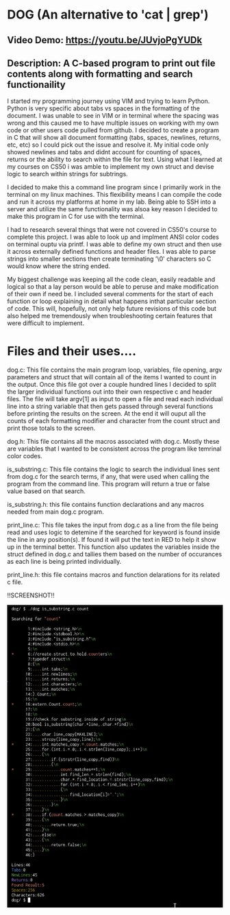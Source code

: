 # DOG (An alternative to 'cat | grep')
## Video Demo:  <https://youtu.be/JUvjoPgYUDk>
## Description: A C-based program to print out file contents along with formatting and search functionaility

I started my programming journey using VIM and trying to learn Python. Python is very specific about tabs vs spaces in the formatting of the document. I was unable to see in VIM or in terminal where the spacing was wrong and this caused me to have multiple issues on working with my own code or other users code pulled from github. I decided to create a program in C that will show all document formatting (tabs, spaces, newlines, returns, etc, etc) so I could pick out the issue and resolve it. My initial code only showed newlines and tabs and didnt account for counting of spaces, returns or the ability to search within the file for text. Using what I learned at my courses on CS50 i was amble to implement my own struct and devise logic to search within strings for subtrings.

I decided to make this a command line program since I primarily work in the terminal on my linux machines. This flexibility means I can compile the code and run it across my platforms at home in my lab. Being able to SSH into a server and utilize the same functionality was alsoa key reason I decided to make this program in C for use with the terminal.

I had to research several things that were not covered in CS50's course to complete this project. I was able to look up and implment ANSI color codes on terminal ouptu via printf. I was able to define my own struct and then use it across externally defined functions and header files. I was able to parse strings into smaller sections then create terminating '\0' characters so C would know where the string ended.

My biggest challenge was keeping all the code clean, easily readable and logical so that a lay person would be able to peruse and make modification of their own if need be. I included several comments for the start of each function or loop explaining in detail what happens inthat particular section of code. This will, hopefully, not only help future revisions of this code but also helped me tremendously when troubleshooting certain features that were difficult to implement.


# Files and their uses....

dog.c: This file contains the main program loop, variables, file opening, argv parameters and struct that will contain all of the items I wanted to count in the output. Once this file got over a couple hundred lines I decided to split the larger individual functions out into their own respective c and header files. The file will take argv[1] as input to open a file and read each individual line into a string variable that then gets passed through several functions before printing the results on the screen. At the end it will ouput all the counts of each formatting modifier and character from the count struct and print those totals to the screen.

dog.h: This file contains all the macros associated with dog.c. Mostly these are variables that I wanted to be consistent across the program like temrinal color codes.

is_substring.c: This file contains the logic to search the individual lines sent from dog.c for the search terms, if any, that were used when calling the program from the command line. This program will return a true or false value based on that search.

is_substring.h: this file contains function declarations and any macros needed from main dog.c program.

print_line.c: This file takes the input from dog.c as a line from the file being read and uses logic to detemine if the searched for keyword is found inside the line in any position(s). If found it will put the text in RED to help it show up in the terminal better. This function also updates the variables inside the struct defined in dog.c and tallies them based on the number of occurances as each line is being printed individually.

print_line.h: this file contains macros and function delarations for its related c file.


!!SCREENSHOT!!

![Alt text](./screenshot.png?raw=true "Screenshot")